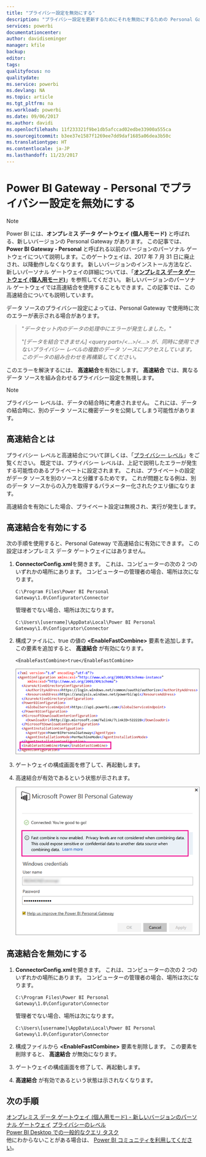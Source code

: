 ```yaml
---
title: "プライバシー設定を無効にする"
description: "プライバシー設定を更新するためにそれを無効にするための Personal Gateway 内での高速結合の有効化の方法について説明します。"
services: powerbi
documentationcenter: 
author: davidiseminger
manager: kfile
backup: 
editor: 
tags: 
qualityfocus: no
qualitydate: 
ms.service: powerbi
ms.devlang: NA
ms.topic: article
ms.tgt_pltfrm: na
ms.workload: powerbi
ms.date: 09/06/2017
ms.author: davidi
ms.openlocfilehash: 11f233321f9be1db5afccad02edbe33900a555ca
ms.sourcegitcommit: b3ee37e1587f1269ee7dd9daf1685a06dea3b50c
ms.translationtype: HT
ms.contentlocale: ja-JP
ms.lasthandoff: 11/23/2017
---
```

# <a name="disable-privacy-setting-in-power-bi-gateway---personal"></a>Power BI Gateway - Personal でプライバシー設定を無効にする
> [!NOTE]
> Power BI には、**オンプレミス データ ゲートウェイ (個人用モード)** と呼ばれる、新しいバージョンの Personal Gateway があります。 この記事では、**Power BI Gateway - Personal** と呼ばれる以前のバージョンのパーソナル ゲートウェイについて説明します。このゲートウェイは、2017 年 7 月 31 日に廃止され、以降動作しなくなります。 新しいバージョンのインストール方法など、新しいパーソナル ゲートウェイの詳細については、「[**オンプレミス データ ゲートウェイ (個人用モード)**](service-gateway-personal-mode.md)」を参照してください。 新しいバージョンのパーソナル ゲートウェイでは高速結合を使用することもできます。この記事では、この高速結合についても説明しています。
> 
> 

データ ソースのプライバシー設定によっては、Personal Gateway で使用時に次のエラーが表示される場合があります。

> "*データセット内のデータの処理中にエラーが発生しました。*"
> 
> "*[データを結合できません] &lt;query part&gt;/&lt;…&gt;/&lt;…&gt; が、同時に使用できないプライバシー レベルの複数のデータ ソースにアクセスしています。このデータの組み合わせを再構築してください。*
> 
> 

このエラーを解決するには、 **高速結合**を有効にします。 **高速結合** では、異なるデータ ソースを組み合わせるプライバシー設定を無視します。

> [!NOTE]
> プライバシー レベルは、データの結合時に考慮されません。 これには、データの結合時に、別のデータ ソースに機密データを公開してしまう可能性があります。
> 
> 

## <a name="what-is-fast-combine"></a>高速結合とは
プライバシー レベルと高速結合について詳しくは、「[プライバシー レベル](https://support.office.com/en-us/article/Privacy-levels-Power-Query-CC3EDE4D-359E-4B28-BC72-9BEE7900B540)」をご覧ください。 既定では、プライバシー レベルは、上記で説明したエラーが発生する可能性のあるプライベートに設定されます。 これは、プライベートの設定がデータ ソースを別のソースと分離するためです。 これが問題となる例は、別のデータ ソースからの入力を取得するパラメーター化されたクエリ値になります。

高速結合を有効にした場合、プライベート設定は無視され、実行が発生します。

## <a name="turn-on-fast-combine"></a>高速結合を有効にする
次の手順を使用すると、Personal Gateway で高速結合に有効にできます。 この設定はオンプレミス データ ゲートウェイにはありません。

1. **ConnectorConfig.xml**を開きます。  これは、コンピューターの次の 2 つのいずれかの場所にあります。  コンピューターの管理者の場合、場所は次になります。
   
    <pre><code>C:\Program Files\Power BI Personal Gateway\1.0\Configurator\Connector</code></pre>
   
    管理者でない場合、場所は次になります。
   
    <pre><code>C:\Users\[username]\AppData\Local\Power BI Personal Gateway\1.0\Configurator\Connector</code></pre>
2. 構成ファイルに、true の値の **&lt;EnableFastCombine&gt;** 要素を追加します。 この要素を追加すると、 **高速結合** が有効になります。
   
   <pre><code>&lt;EnableFastCombine&gt;true&lt;/EnableFastCombine&gt;</code></pre>
   
   ![](media/refresh-enable-fast-combine/configfile.png)
3. ゲートウェイの構成画面を修了して、再起動します。
4. 高速結合が有効であるという状態が示されます。
   
   ![](media/refresh-enable-fast-combine/fastcombineenabled.png)

## <a name="turn-off-fast-combine"></a>高速結合を無効にする
1. **ConnectorConfig.xml**を開きます。  これは、コンピューターの次の 2 つのいずれかの場所にあります。  コンピューターの管理者の場合、場所は次になります。
   
    <pre><code>C:\Program Files\Power BI Personal Gateway\1.0\Configurator\Connector</code></pre>
   
    管理者でない場合、場所は次になります。
   
    <pre><code>C:\Users\[username]\AppData\Local\Power BI Personal Gateway\1.0\Configurator\Connector</code></pre>
2. 構成ファイルから **&lt;EnableFastCombine&gt;** 要素を削除します。 この要素を削除すると、 **高速結合** が無効になります。
3. ゲートウェイの構成画面を修了して、再起動します。
4. **高速結合** が有効であるという状態は示されなくなります。

## <a name="next-steps"></a>次の手順
[オンプレミス データ ゲートウェイ (個人用モード) - 新しいバージョンのパーソナル ゲートウェイ](service-gateway-personal-mode.md)
[プライバシーのレベル](https://support.office.com/en-us/article/Privacy-levels-Power-Query-CC3EDE4D-359E-4B28-BC72-9BEE7900B540)  
[Power BI Desktop での一般的なクエリ タスク](desktop-common-query-tasks.md)  
他にわからないことがある場合は、 [Power BI コミュニティを利用してください](http://community.powerbi.com/)。


